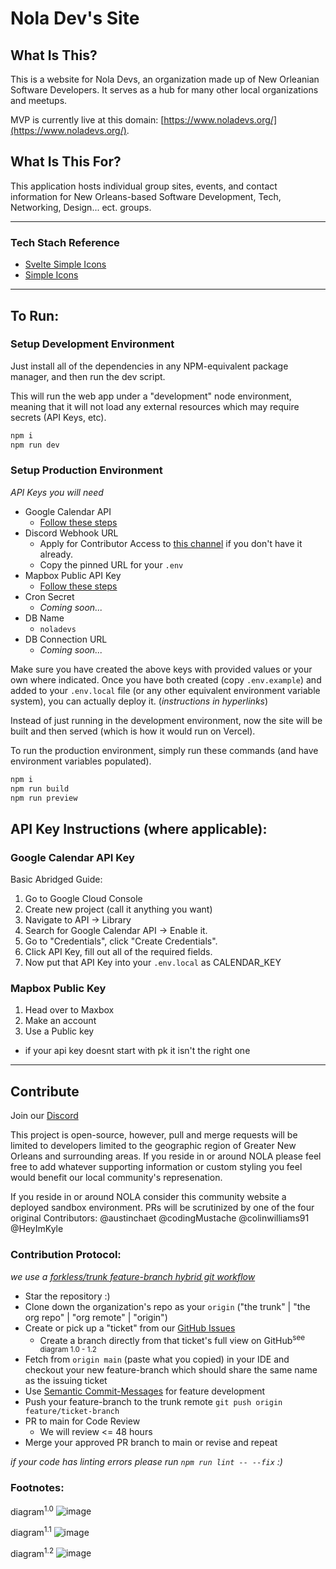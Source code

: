 # Nola Dev's Site

## What Is This?

This is a website for Nola Devs, an organization made up of New Orleanian Software Developers.
It serves as a hub for many other local organizations and meetups.

MVP is currently live at this domain: [https://www.noladevs.org/](https://www.noladevs.org/).

## What Is This For?

This application hosts individual group sites, events, and contact information for New Orleans-based Software Development, Tech, Networking, Design... ect. groups.

---

### Tech Stach Reference

- [Svelte Simple Icons](https://github.com/icons-pack/svelte-simple-icons)
- [Simple Icons](https://simpleicons.org)

---
## To Run:
### Setup Development Environment

Just install all of the dependencies in any NPM-equivalent package manager, and then run the dev script.

This will run the web app under a "development" node environment, meaning that it will not load any external resources which may require secrets (API Keys, etc).

```ts
npm i
npm run dev
```

### Setup Production Environment

_API Keys you will need_
- Google Calendar API
  - [Follow these steps](https://github.com/Nola-Devs/Nola-Devs-v2?tab=readme-ov-file#google-calendar-api-key)
- Discord Webhook URL
  - Apply for Contributor Access to [this channel](https://discord.com/channels/1117944495099613254/1166366239652847687/1166367256356335636) if you don't have it already.
  - Copy the pinned URL for your `.env`
- Mapbox Public API Key
  - [Follow these steps](https://github.com/Nola-Devs/Nola-Devs-v2?tab=readme-ov-file#mapbox-public-key)
- Cron Secret
  - _Coming soon..._
- DB Name
  - `noladevs`
- DB Connection URL
  - _Coming soon..._

Make sure you have created the above keys with provided values or your own where indicated.
Once you have both created (copy `.env.example`) and added to your `.env.local` file (or any other equivalent environment variable system), you can actually deploy it. (_instructions in hyperlinks_)

Instead of just running in the development environment, now the site will be built and then served (which is how it would run on Vercel).

To run the production environment, simply run these commands (and have environment variables populated).

```ts
npm i
npm run build
npm run preview
```

## API Key Instructions (where applicable):
### Google Calendar API Key

Basic Abridged Guide:

1. Go to Google Cloud Console
2. Create new project (call it anything you want)
3. Navigate to API -> Library
4. Search for Google Calendar API -> Enable it.
5. Go to "Credentials", click "Create Credentials".
6. Click API Key, fill out all of the required fields.
7. Now put that API Key into your `.env.local` as CALENDAR_KEY

### Mapbox Public Key

1. Head over to Maxbox
2. Make an account
3. Use a Public key

- if your api key doesnt start with pk it isn't the right one

---

## Contribute

Join our [Discord](https://discord.gg/Hea5n85VEv)

This project is open-source, however, pull and merge requests will be limited to developers limited to the geographic region of Greater New Orleans and surrounding areas. If you reside in or around NOLA please feel free to add whatever supporting information or custom styling you feel would benefit our local community's represenation.

If you reside in or around NOLA consider this community website a deployed sandbox environment. PRs will be scrutinized by one of the four original Contributors: @austinchaet @codingMustache @colinwilliams91 @HeyImKyle

### Contribution Protocol:

_we use a [forkless/trunk feature-branch hybrid git workflow](https://www.atlassian.com/git/tutorials/comparing-workflows/feature-branch-workflow)_

- Star the repository :)
- Clone down the organization's repo as your `origin` ("the trunk" | "the org repo" | "org remote" | "origin")
- Create or pick up a "ticket" from our [GitHub Issues](https://github.com/Nola-Devs/Nola-Dev-Site/issues)
  - Create a branch directly from that ticket's full view on GitHub<sup>see diagram 1.0 - 1.2</sup>
- Fetch from `origin main` (paste what you copied) in your IDE and checkout your new feature-branch which should share the same name as the issuing ticket
- Use [Semantic Commit-Messages](https://gist.github.com/joshbuchea/6f47e86d2510bce28f8e7f42ae84c716) for feature development
- Push your feature-branch to the trunk remote `git push origin feature/ticket-branch`
- PR to main for Code Review
  - We will review <= 48 hours
- Merge your approved PR branch to main or revise and repeat

_if your code has linting errors please run `npm run lint -- --fix` :)_

### Footnotes:

diagram<sup>1.0</sup>
![image](https://github.com/Nola-Devs/Nola-Devs-v2/assets/92059005/2e40f7b5-e109-4062-b323-96228da620bd)

diagram<sup>1.1</sup>
![image](https://github.com/Nola-Devs/Nola-Devs-v2/assets/92059005/012294aa-41c0-4a0e-aa19-1ea287045eb5)

diagram<sup>1.2</sup>
![image](https://github.com/Nola-Devs/Nola-Devs-v2/assets/92059005/9ebcf2a7-ef65-43ff-8cf4-193af1a6239b)



